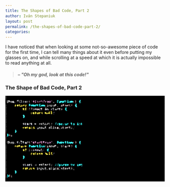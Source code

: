 ```yaml
---
title: The Shapes of Bad Code, Part 2
author: Iván Stepaniuk
layout: post
permalink: /the-shapes-of-bad-code-part-2/
categories:
---
```


I have noticed that when looking at some not-so-awesome piece of code for the first time, I can tell many things about it even before putting my glasses on, and while scrolling at a speed at which it is actually impossible to read anything at all.

> #### &ndash; _"Oh my god, look at this code!"_

### The Shape of Bad Code, Part 2

![Code duplication](/img/shape-duplication.png)
